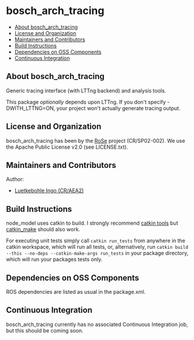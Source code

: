 # bosch_arch_tracing

* [About bosch_arch_tracing](#about)
* [License and Organization](#license)
* [Maintainers and Contributors](#maintainers)
* [Build Instructions](#build)
* [Dependencies on OSS Components](#dependencies)
* [Continuous Integration](#ci)


## <a name="about"/>About bosch_arch_tracing

Generic tracing interface (with LTTng backend) and analysis tools.

This package *optionally* depends upon LTTng. If you don't specify -DWITH_LTTNG=ON, your project won't actually
generate tracing output.


## <a name="license"/>License and Organization

bosch\_arch\_tracing has been by the [RoSe](https://inside-docupedia.bosch.com/confluence/display/ROSE/) project (CR/SP02-002). We use the Apache Public License v2.0 (see LICENSE.txt).

## <a name="maintainers"/>Maintainers and Contributors

Author:

* [Luetkebohle Ingo (CR/AEA2)](https://connect.bosch.com/profiles/html/profileView.do?userid=20CD8DFB-55C3-4B2C-AD68-1C3819E3B831)
 
## <a name="build"/>Build Instructions

node\_model uses catkin to build. I strongly recommend [catkin tools](https://catkin-tools.readthedocs.io/en/latest/) but [catkin\_make](http://wiki.ros.org/catkin/commands/catkin_make) should also work.

For executing unit tests simply call `catkin run_tests` from anywhere in the catkin workspace, which will run all tests, or, alternatively, run `catkin build --this --no-deps --catkin-make-args run_tests` in your package directory, which will run your packages tests only.

## <a name="dependencies"/>Dependencies on OSS Components

ROS dependencies are listed as usual in the package.xml.

## <a name="ci"/>Continuous Integration

bosch\_arch\_tracing currently has no associated Continuous Integration job, but this should be coming soon.
